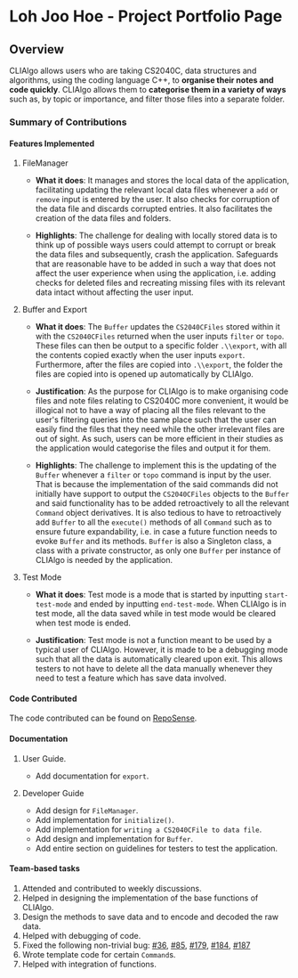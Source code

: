 # Loh Joo Hoe - Project Portfolio Page

## Overview
CLIAlgo allows users who are taking CS2040C, data structures and algorithms, using the 
coding language C++, to **organise their notes and code quickly**. CLIAlgo allows them
to **categorise them in a variety of ways** such as, by topic or importance, and filter those
files into a separate folder.

### Summary of Contributions

#### Features Implemented

1. FileManager
   - **What it does**: It manages and stores the local data of the application, facilitating
   updating the relevant local data files whenever a `add` or `remove` input is entered by the
   user. It also checks for corruption of the data file and discards corrupted entries. It also
   facilitates the creation of the data files and folders.

   - **Highlights**: The challenge for dealing with locally stored data is to think up of possible
   ways users could attempt to corrupt or break the data files and subsequently, crash the 
   application. Safeguards that are reasonable have to be added in such a way that does not
   affect the user experience when using the application, i.e. adding checks for deleted files
   and recreating missing files with its relevant data intact without affecting the user input.


2. Buffer and Export
   - **What it does**: The `Buffer` updates the `CS2040CFiles` stored within it with the `CS2040CFiles`
   returned when the user inputs `filter` or `topo`. These files can then be output to a specific folder
   `.\\export`, with all the contents copied exactly when the user inputs `export`. Furthermore, after
   the files are copied into `.\\export`, the folder the files are copied into is opened up automatically
   by CLIAlgo.

   - **Justification**: As the purpose for CLIAlgo is to make organising code files and note files relating
   to CS2040C more convenient, it would be illogical not to have a way of placing all the files relevant to
   the user's filtering queries into the same place such that the user can easily find the files that they
   need while the other irrelevant files are out of sight. As such, users can be more efficient in their
   studies as the application would categorise the files and output it for them.
   
   - **Highlights**: The challenge to implement this is the updating of the `Buffer` whenever a `filter` or
   `topo` command is input by the user. That is because the implementation of the said commands did not 
   initially have support to output the `CS2040CFiles` objects to the `Buffer` and said functionality has
   to be added retroactively to all the relevant `Command` object derivatives. It is also tedious to have to
   retroactively add `Buffer` to all the `execute()` methods of all `Command` such as to ensure future
   expandability, i.e. in case a future function needs to evoke `Buffer`  and its methods. `Buffer` is also
   a Singleton class, a class with a private constructor, as only one `Buffer` per instance of CLIAlgo is
   needed by the application.
   
3. Test Mode
   - **What it does**: Test mode is a mode that is started by inputting `start-test-mode` and ended by 
   inputting `end-test-mode`. When CLIAlgo is in test mode, all the data saved while in test mode would
   be cleared when test mode is ended.

   - **Justification**: Test mode is not a function meant to be used by a typical user of CLIAlgo. 
   However, it is made to be a debugging mode such that all the data is automatically cleared upon
   exit. This allows testers to not have to delete all the data manually whenever they need to test
   a feature which has save data involved.

#### Code Contributed
The code contributed can be found  on [RepoSense](https://nus-cs2113-ay2223s2.github.io/tp-dashboard/?search=lohjooh&breakdown=true&sort=groupTitle&sortWithin=title&since=2023-02-17&timeframe=commit&mergegroup=&groupSelect=groupByRepos&checkedFileTypes=docs~functional-code~test-code~other&tabOpen=true&tabType=authorship&tabAuthor=lohjooh&tabRepo=AY2223S2-CS2113-T15-1%2Ftp%5Bmaster%5D&authorshipIsMergeGroup=false&authorshipFileTypes=docs~functional-code~test-code&authorshipIsBinaryFileTypeChecked=false&authorshipIsIgnoredFilesChecked=false).

#### Documentation
1. User Guide.
    - Add documentation for `export`.

2. Developer Guide
   - Add design for `FileManager`.
   - Add implementation for `initialize()`.
   - Add implementation for `writing a CS2040CFile to data file`.
   - Add design and implementation for `Buffer`.
   - Add entire section on guidelines for testers to test the application.

#### Team-based tasks
1. Attended and contributed to weekly discussions.
2. Helped in designing the implementation of the base functions of CLIAlgo.
3. Design the methods to save data and to encode and decoded the raw data.
4. Helped with debugging of code.
5. Fixed the following non-trivial bug:
[#36](https://github.com/AY2223S2-CS2113-T15-1/tp/issues/36),
[#85](https://github.com/AY2223S2-CS2113-T15-1/tp/issues/85),
[#179](https://github.com/AY2223S2-CS2113-T15-1/tp/issues/179),
[#184](https://github.com/AY2223S2-CS2113-T15-1/tp/issues/184),
[#187](https://github.com/AY2223S2-CS2113-T15-1/tp/issues/187)
6. Wrote template code for certain `Command`s.
7. Helped with integration of functions.